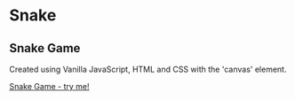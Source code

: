 # Snake
<h2>Snake Game</h2>

Created using Vanilla JavaScript, HTML and CSS with the 'canvas' element.

[Snake Game - try me!](https://odednir.github.io/Snake/)

